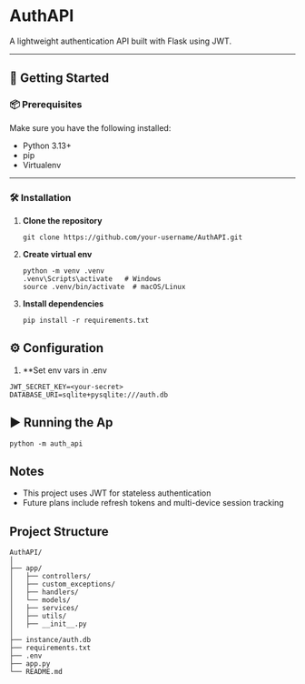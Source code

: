 # AuthAPI

A lightweight authentication API built with Flask using JWT.

---

## 🚀 Getting Started

### 📦 Prerequisites

Make sure you have the following installed:

- Python 3.13+
- pip
- Virtualenv

---

### 🛠️ Installation

1. **Clone the repository**
   ```
   git clone https://github.com/your-username/AuthAPI.git
   ```
   
3. **Create virtual env**
   ```
   python -m venv .venv
   .venv\Scripts\activate   # Windows
   source .venv/bin/activate  # macOS/Linux
   ```
   
4. **Install dependencies**
   ```
   pip install -r requirements.txt
   ```
## ⚙️ Configuration
1. **Set env vars in .env
  ```
  JWT_SECRET_KEY=<your-secret>
  DATABASE_URI=sqlite+pysqlite:///auth.db
  ```

## ▶️ Running the Ap
  ```
  python -m auth_api
  ```


## Notes
  * This project uses JWT for stateless authentication
  * Future plans include refresh tokens and multi-device session tracking

## Project Structure 
```
AuthAPI/
│
├── app/
│   ├── controllers/
│   ├── custom_exceptions/
│   ├── handlers/
│   └── models/
│   ├── services/
│   ├── utils/
│   ├── __init__.py
│
├── instance/auth.db
├── requirements.txt
├── .env
├── app.py
└── README.md
```
